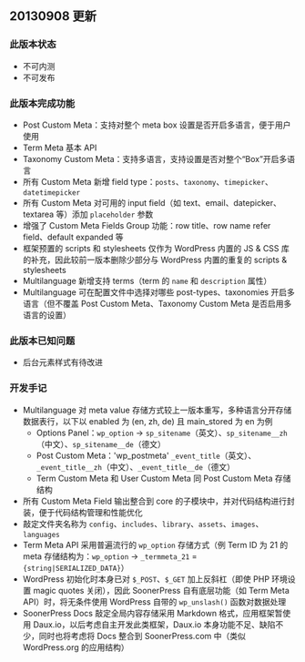 
## 20130908 更新

### 此版本状态

- 不可内测
- 不可发布

### 此版本完成功能

- Post Custom Meta：支持对整个 meta box 设置是否开启多语言，便于用户使用
- Term Meta 基本 API
- Taxonomy Custom Meta：支持多语言，支持设置是否对整个“Box”开启多语言
- 所有 Custom Meta 新增 field type：`posts`、`taxonomy`、`timepicker`、`datetimepicker`
- 所有 Custom Meta 对可用的 input field（如 text、email、datepicker、textarea 等）添加 `placeholder` 参数
- 增强了 Custom Meta Fields Group 功能：row title、row name refer field、default expanded 等
- 框架预置的 scripts 和 stylesheets 仅作为 WordPress 内置的 JS & CSS 库的补充，因此较前一版本删除少部分与 WordPress 内置的重复的 scripts & stylesheets
- Multilanguage 新增支持 terms（term 的 `name` 和 `description` 属性）
- Multilanguage 可在配置文件中选择对哪些 post-types、taxonomies 开启多语言（但不覆盖 Post Custom Meta、Taxonomy Custom Meta 是否启用多语言的设置）

### 此版本已知问题

- 后台元素样式有待改进

### 开发手记

- Multilanguage 对 meta value 存储方式较上一版本重写，多种语言分开存储数据表行，以下以 enabled 为 (en, zh, de) 且 main_stored 为 en 为例
	- Options Panel：`wp_option` → `sp_sitename`（英文）、`sp_sitename__zh`（中文）、`sp_sitename__de`（德文）
	- Post Custom Meta：'wp_postmeta' `_event_title`（英文）、`_event_title__zh`（中文）、`_event_title__de`（德文）
	- Term Custom Meta 和 User Custom Meta 同 Post Custom Meta 存储结构
- 所有 Custom Meta Field 输出整合到 core 的子模块中，并对代码结构进行封装，便于代码结构管理和性能优化
- 敲定文件夹名称为 `config`、`includes`、`library`、`assets`、`images`、`languages`
- Term Meta API 采用普遍流行的 `wp_option` 存储方式（例 Term ID 为 21 的 meta 存储结构为：`wp_option` → `_termmeta_21` = `{string|SERIALIZED_DATA}`）
- WordPress 初始化时本身已对 `$_POST`、`$_GET` 加上反斜杠（即使 PHP 环境设置 magic quotes 关闭），因此 SoonerPress 自有底层功能（如 Term Meta API）时，将无条件使用 WordPress 自带的 `wp_unslash()` 函数对数据处理
- SoonerPress Docs 敲定全局内容存储采用 Markdown 格式，应用框架暂使用 Daux.io，以后考虑自主开发此类框架，Daux.io 本身功能不足、缺陷不少，同时也将考虑将 Docs 整合到 SoonerPress.com 中（类似 WordPress.org 的应用结构）
